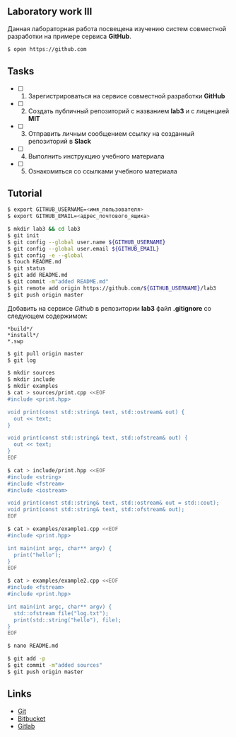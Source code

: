 ## Laboratory work III

Данная лабораторная работа посвещена изучению систем совместной разработки на примере сервиса **GitHub**.

```bash
$ open https://github.com
```

## Tasks

- [ ] 1. Зарегистрироваться на сервисе совместной разработки **GitHub**
- [ ] 2. Создать публичный репозиторий с названием **lab3** и с лиценцией **MIT**
- [ ] 3. Отправить личным сообщением ссылку на созданный репозиторий в **Slack**
- [ ] 4. Выполнить инструкцию учебного материала
- [ ] 5. Ознакомиться со ссылками учебного материала

## Tutorial

```bash
$ export GITHUB_USERNAME=<имя_пользователя>
$ export GITHUB_EMAIL=<адрес_почтового_ящика>
```

```bash
$ mkdir lab3 && cd lab3
$ git init
$ git config --global user.name ${GITHUB_USERNAME}
$ git config --global user.email ${GITHUB_EMAIL}
$ git config -e --global
$ touch README.md
$ git status
$ git add README.md
$ git commit -m"added README.md"
$ git remote add origin https://github.com/${GITHUB_USERNAME}/lab3
$ git push origin master
```

Добавить на сервисе *Github* в репозитории **lab3** файл **.gitignore**
со следующем содержимом:

```
*build*/
*install*/
*.swp
```

```bash
$ git pull origin master
$ git log
```

```bash
$ mkdir sources
$ mkdir include
$ mkdir examples
$ cat > sources/print.cpp <<EOF
#include <print.hpp>

void print(const std::string& text, std::ostream& out) {
  out << text;
}

void print(const std::string& text, std::ofstream& out) {
  out << text;
}
EOF
```

```bash
$ cat > include/print.hpp <<EOF
#include <string>
#include <fstream>
#include <iostream>

void print(const std::string& text, std::ostream& out = std::cout);
void print(const std::string& text, std::ofstream& out);
EOF
```

```bash
$ cat > examples/example1.cpp <<EOF
#include <print.hpp>

int main(int argc, char** argv) {
  print("hello");
}
EOF
```

```bash
$ cat > examples/example2.cpp <<EOF
#include <fstream>
#include <print.hpp>

int main(int argc, char** argv) {
  std::ofstream file("log.txt");
  print(std::string("hello"), file);
}
EOF
```

```bash
$ nano README.md
```

```bash
$ git add -p
$ git commit -m"added sources"
$ git push origin master
```

## Links

- [Git](https://git-scm.com)
- [Bitbucket](https://bitbucket.org)
- [Gitlab](https://about.gitlab.com)
